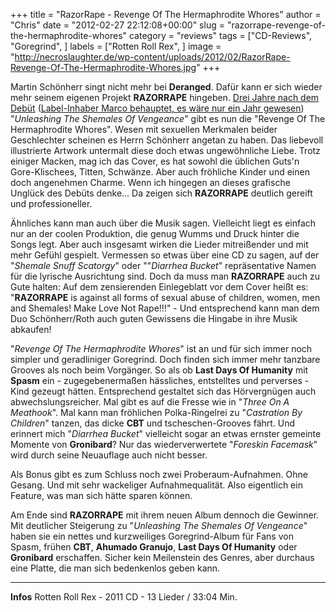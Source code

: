 +++
title = "RazorRape - Revenge Of The Hermaphrodite Whores"
author = "Chris"
date = "2012-02-27 22:12:08+00:00"
slug = "razorrape-revenge-of-the-hermaphrodite-whores"
category = "reviews"
tags = ["CD-Reviews", "Goregrind", ]
labels = ["Rotten Roll Rex", ]
image = "http://necroslaughter.de/wp-content/uploads/2012/02/RazorRape-Revenge-Of-The-Hermaphrodite-Whores.jpg"
+++

Martin Schönherr singt nicht mehr bei **Deranged**. Dafür kann er sich wieder mehr seinem eigenen Projekt **RAZORRAPE** hingeben. <a href="http://necroslaughter.de/2010/01/razorrape-unleashing-the-shemales-of-vengeance/" title="RazorRape – Unleashing The Shemales Of Vengeance">Drei Jahre nach dem Debüt</a> (<ins datetime="2012-02-27T22:52:10+00:00">Label-Inhaber Marco behauptet, es wäre nur ein Jahr gewesen</ins>) "_Unleashing The Shemales Of Vengeance_" gibt es nun die "Revenge Of The Hermaphrodite Whores". Wesen mit sexuellen Merkmalen beider Geschlechter scheinen es Herrn Schönherr angetan zu haben. Das liebevoll illustrierte Artwork untermalt diese doch etwas ungewöhnliche Liebe. Trotz einiger Macken, mag ich das Cover, es hat sowohl die üblichen Guts'n Gore-Klischees, Titten, Schwänze. Aber auch fröhliche Kinder und einen doch angenehmen Charme. Wenn ich hingegen an dieses grafische Unglück des Debüts denke... Da zeigen sich **RAZORRAPE** deutlich gereift und professioneller.

Ähnliches kann man auch über die Musik sagen. Vielleicht liegt es einfach nur an der coolen Produktion, die genug Wumms und Druck hinter die Songs legt. Aber auch insgesamt wirken die Lieder mitreißender und mit mehr Gefühl gespielt. Vermessen so etwas über eine CD zu sagen, auf der "_Shemale Snuff Scatorgy_" oder ""_Diarrhea Bucket_" repräsentative Namen für die lyrische Ausrichtung sind. Doch da muss man **RAZORRAPE** auch zu Gute halten: Auf dem zensierenden Einlegeblatt vor dem Cover heißt es: "**RAZORRAPE** is against all forms of sexual abuse of children, women, men and Shemales! Make Love Not Rape!!!" - Und entsprechend kann man dem Duo Schönherr/Roth auch guten Gewissens die Hingabe in ihre Musik abkaufen!

"_Revenge Of The Hermaphrodite Whores_" ist an und für sich immer noch simpler und geradliniger Goregrind. Doch finden sich immer mehr tanzbare Grooves als noch beim Vorgänger. So als ob **Last Days Of Humanity** mit **Spasm** ein - zugegebenermaßen hässliches, entstelltes und perverses - Kind gezeugt hätten. Entsprechend gestaltet sich das Hörvergnügen auch abwechslungsreicher. Mal gibt es auf die Fresse wie in "_Three On A Meathook_". Mal kann man fröhlichen Polka-Ringelrei zu "_Castration By Children_" tanzen, das dicke **CBT** und tscheschen-Grooves fährt. Und erinnert mich "_Diarrhea Bucket_" vielleicht sogar an etwas ernster gemeinte Momente von **Gronibard**? Nur das wiederverwertete "_Foreskin Facemask_" wird durch seine Neuauflage auch nicht besser.

Als Bonus gibt es zum Schluss noch zwei Proberaum-Aufnahmen. Ohne Gesang. Und mit sehr wackeliger Aufnahmequalität. Also eigentlich ein Feature, was man sich hätte sparen können.

Am Ende sind **RAZORRAPE** mit ihrem neuen Album dennoch die Gewinner. Mit deutlicher Steigerung zu "_Unleashing The Shemales Of Vengeance_" haben sie ein nettes und kurzweiliges Goregrind-Album für Fans von Spasm, frühen **CBT**, **Ahumado Granujo**, **Last Days Of Humanity** oder **Gronibard** erschaffen. Sicher kein Meilenstein des Genres, aber durchaus eine Platte, die man sich bedenkenlos geben kann.



---
**Infos**
Rotten Roll Rex - 2011
CD - 13 Lieder / 33:04 Min.
